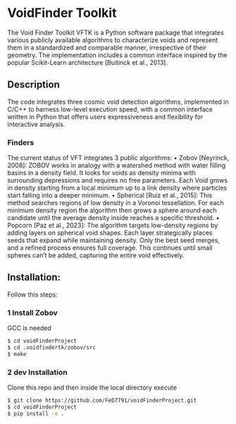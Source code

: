 # VoidFinder Toolkit
The Void Finder Toolkit VFTK is a Python software package that integrates various publicly available algorithms to characterize voids and represent them in a standardized and comparable manner, irrespective of their geometry. The implementation includes a common interface inspired by the popular Scikit-Learn architecture [Buitinck et al., 2013].

## Description
The code integrates three cosmic void detection algorithms, implemented in C/C++ to harness low-level execution speed, with a common interface written in Python that offers users expressiveness and flexibility for interactive analysis.

### Finders

The current status of VFT integrates 3 public algorithms:
• Zobov [Neyrinck, 2008]: ZOBOV works in analogy with a watershed method with water filling basins in a density field. It looks for voids as density minima with surrounding depressions and requires no free parameters. Each Void grows in density starting from a local minimum up to a link density where particles start falling into a deeper minimum.
• Spherical [Ruiz et al., 2015]: This method searches regions of low density in a Voronoi tessellation. For each minimum density region the algorithm then grows a sphere around each candidate until the average density inside reaches a specific threshold.
• Popcorn [Paz et al., 2023]: The algorithm targets low-density regions by adding layers on spherical void shapes. Each layer strategically places seeds that expand while maintaining density. Only the best seed merges, and a refined process ensures full coverage. This continues until small spheres can’t be added, capturing the entire void effectively.

## Installation:
Follow this steps:

### 1 Install Zobov
GCC is needed
```bash
$ cd voidFinderProject
$ cd .voidfindertk/zobov/src
$ make
```

### 2 dev Installation

Clone this repo and then inside the local directory execute

```bash
$ git clone https://github.com/FeD7791/voidFinderProject.git
$ cd voidFinderProject
$ pip install -e .
```








